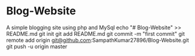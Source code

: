 # Blog-Website
A simple blogging site using php and MySql
echo "# Blog-Website" >> README.md
git init
git add README.md
git commit -m "first commit"
git remote add origin git@github.com:SampathKumar27896/Blog-Website.git
git push -u origin master
